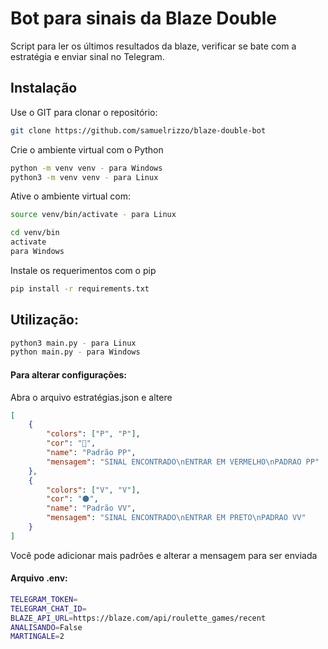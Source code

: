 # Bot para sinais da Blaze Double

Script para ler os últimos resultados da blaze, verificar se bate com a estratégia e enviar sinal no Telegram.
## Instalação

Use o GIT para clonar o repositório:
```bash
git clone https://github.com/samuelrizzo/blaze-double-bot
```
Crie o ambiente virtual com o Python
```bash
python -m venv venv - para Windows
python3 -m venv venv - para Linux
```

Ative o ambiente virtual com:
```bash
source venv/bin/activate - para Linux

cd venv/bin
activate
para Windows
```
Instale os requerimentos com o pip

```bash
pip install -r requirements.txt
```

## Utilização:

```bash
python3 main.py - para Linux
python main.py - para Windows
```
#### Para alterar configurações:
Abra o arquivo estratégias.json e altere
```json
[
    {
        "colors": ["P", "P"],
        "cor": "🛑",
        "name": "Padrão PP",
        "mensagem": "SINAL ENCONTRADO\nENTRAR EM VERMELHO\nPADRAO PP"
    },    
    {
        "colors": ["V", "V"],
        "cor": "⚫️",
        "name": "Padrão VV",
        "mensagem": "SINAL ENCONTRADO\nENTRAR EM PRETO\nPADRAO VV"
    }
]

```
Você pode adicionar mais padrões e alterar a mensagem para ser enviada
#### Arquivo .env:

```bash
TELEGRAM_TOKEN=
TELEGRAM_CHAT_ID=
BLAZE_API_URL=https://blaze.com/api/roulette_games/recent
ANALISANDO=False
MARTINGALE=2
```
